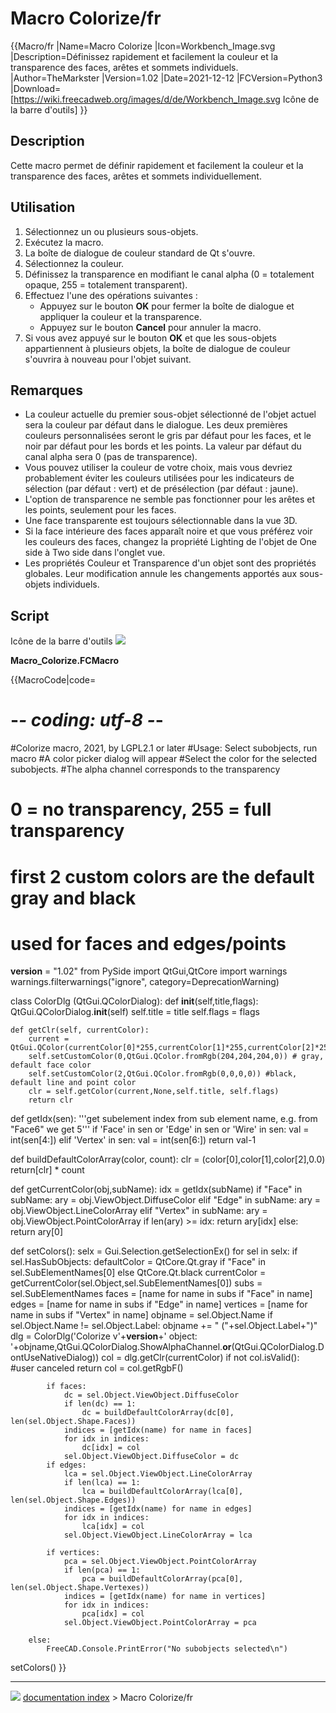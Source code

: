 # Macro Colorize/fr
{{Macro/fr
|Name=Macro Colorize
|Icon=Workbench_Image.svg
|Description=Définissez rapidement et facilement la couleur et la transparence des faces, arêtes et sommets individuels.
|Author=TheMarkster
|Version=1.02
|Date=2021-12-12
|FCVersion=Python3
|Download=[https://wiki.freecadweb.org/images/d/de/Workbench_Image.svg Icône de la barre d'outils]
}}

## Description

Cette macro permet de définir rapidement et facilement la couleur et la transparence des faces, arêtes et sommets individuellement.

## Utilisation

1.  Sélectionnez un ou plusieurs sous-objets.
2.  Exécutez la macro.
3.  La boîte de dialogue de couleur standard de Qt s\'ouvre.
4.  Sélectionnez la couleur.
5.  Définissez la transparence en modifiant le canal alpha (0 = totalement opaque, 255 = totalement transparent).
6.  Effectuez l\'une des opérations suivantes :
    -   Appuyez sur le bouton **OK** pour fermer la boîte de dialogue et appliquer la couleur et la transparence.
    -   Appuyez sur le bouton **Cancel** pour annuler la macro.
7.  Si vous avez appuyé sur le bouton **OK** et que les sous-objets appartiennent à plusieurs objets, la boîte de dialogue de couleur s\'ouvrira à nouveau pour l\'objet suivant.

## Remarques

-   La couleur actuelle du premier sous-objet sélectionné de l\'objet actuel sera la couleur par défaut dans le dialogue. Les deux premières couleurs personnalisées seront le gris par défaut pour les faces, et le noir par défaut pour les bords et les points. La valeur par défaut du canal alpha sera 0 (pas de transparence).
-   Vous pouvez utiliser la couleur de votre choix, mais vous devriez probablement éviter les couleurs utilisées pour les indicateurs de sélection (par défaut : vert) et de présélection (par défaut : jaune).
-   L\'option de transparence ne semble pas fonctionner pour les arêtes et les points, seulement pour les faces.
-   Une face transparente est toujours sélectionnable dans la vue 3D.
-   Si la face intérieure des faces apparaît noire et que vous préférez voir les couleurs des faces, changez la propriété Lighting de l\'objet de One side à Two side dans l\'onglet vue.
-   Les propriétés Couleur et Transparence d\'un objet sont des propriétés globales. Leur modification annule les changements apportés aux sous-objets individuels.

## Script

Icône de la barre d\'outils ![](images/Workbench_Image.svg )

**Macro\_Colorize.FCMacro**


{{MacroCode|code=

# -*- coding: utf-8 -*-
#Colorize macro, 2021, by <TheMarkster> LGPL2.1 or later
#Usage: Select subobjects, run macro
#A color picker dialog will appear
#Select the color for the selected subobjects.
#The alpha channel corresponds to the transparency
# 0 = no transparency, 255 = full transparency
# first 2 custom colors are the default gray and black
# used for faces and edges/points

__version__ = "1.02"
from PySide import QtGui,QtCore
import warnings
warnings.filterwarnings("ignore", category=DeprecationWarning)

class ColorDlg (QtGui.QColorDialog):
    def __init__(self,title,flags):
        QtGui.QColorDialog.__init__(self)
        self.title = title
        self.flags = flags

    def getClr(self, currentColor):
        current = QtGui.QColor(currentColor[0]*255,currentColor[1]*255,currentColor[2]*255,currentColor[3]*255)
        self.setCustomColor(0,QtGui.QColor.fromRgb(204,204,204,0)) # gray, default face color
        self.setCustomColor(2,QtGui.QColor.fromRgb(0,0,0,0)) #black, default line and point color
        clr = self.getColor(current,None,self.title, self.flags)
        return clr

def getIdx(sen):
    '''get subelement index from sub element name, e.g. from "Face6"  we get 5'''
    if 'Face' in sen or 'Edge' in sen or 'Wire' in sen:
        val = int(sen[4:])
    elif 'Vertex' in sen:
        val = int(sen[6:])
    return val-1

def buildDefaultColorArray(color, count):
    clr = (color[0],color[1],color[2],0.0)
    return[clr] * count

def getCurrentColor(obj,subName):
    idx = getIdx(subName)
    if "Face" in subName:
        ary = obj.ViewObject.DiffuseColor
    elif "Edge" in subName:
        ary = obj.ViewObject.LineColorArray
    elif "Vertex" in subName:
        ary = obj.ViewObject.PointColorArray
    if len(ary) >= idx:
        return ary[idx]
    else:
        return ary[0]


def setColors():
    selx = Gui.Selection.getSelectionEx()
    for sel in selx:
        if sel.HasSubObjects:
            defaultColor = QtCore.Qt.gray if "Face" in sel.SubElementNames[0] else QtCore.Qt.black
            currentColor = getCurrentColor(sel.Object,sel.SubElementNames[0])
            subs = sel.SubElementNames
            faces = [name for name in subs if "Face" in name]
            edges = [name for name in subs if "Edge" in name]
            vertices = [name for name in subs if "Vertex" in name]
            objname = sel.Object.Name
            if sel.Object.Name != sel.Object.Label:
                objname += " ("+sel.Object.Label+")"
            dlg = ColorDlg('Colorize v'+__version__+' object: '+objname,QtGui.QColorDialog.ShowAlphaChannel.__or__(QtGui.QColorDialog.DontUseNativeDialog))
            col = dlg.getClr(currentColor)
            if not col.isValid(): #user canceled
                return
            col = col.getRgbF()

            if faces:
                dc = sel.Object.ViewObject.DiffuseColor
                if len(dc) == 1:
                    dc = buildDefaultColorArray(dc[0], len(sel.Object.Shape.Faces))
                indices = [getIdx(name) for name in faces]
                for idx in indices:
                    dc[idx] = col
                sel.Object.ViewObject.DiffuseColor = dc
            if edges:
                lca = sel.Object.ViewObject.LineColorArray
                if len(lca) == 1:
                    lca = buildDefaultColorArray(lca[0], len(sel.Object.Shape.Edges))
                indices = [getIdx(name) for name in edges]
                for idx in indices:
                    lca[idx] = col
                sel.Object.ViewObject.LineColorArray = lca

            if vertices:
                pca = sel.Object.ViewObject.PointColorArray
                if len(pca) == 1:
                    pca = buildDefaultColorArray(pca[0], len(sel.Object.Shape.Vertexes))
                indices = [getIdx(name) for name in vertices]
                for idx in indices:
                    pca[idx] = col
                sel.Object.ViewObject.PointColorArray = pca

        else:
            FreeCAD.Console.PrintError("No subobjects selected\n")

setColors()
}}



---
![](images/Right_arrow.png) [documentation index](../README.md) > Macro Colorize/fr
